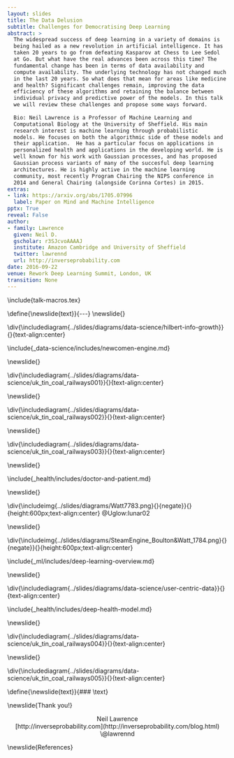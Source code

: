 ```yaml
---
layout: slides
title: The Data Delusion
subtitle: Challenges for Democratising Deep Learning
abstract: >
  The widespread success of deep learning in a variety of domains is
  being hailed as a new revolution in artificial intelligence. It has
  taken 20 years to go from defeating Kasparov at Chess to Lee Sedol
  at Go. But what have the real advances been across this time? The
  fundamental change has been in terms of data availability and
  compute availability. The underlying technology has not changed much
  in the last 20 years. So what does that mean for areas like medicine
  and health? Significant challenges remain, improving the data
  efficiency of these algorithms and retaining the balance between
  individual privacy and predictive power of the models. In this talk
  we will review these challenges and propose some ways forward. 
  
  Bio: Neil Lawrence is a Professor of Machine Learning and
  Computational Biology at the University of Sheffield. His main
  research interest is machine learning through probabilistic
  models. He focuses on both the algorithmic side of these models and
  their application.  He has a particular focus on applications in
  personalized health and applications in the developing world. He is
  well known for his work with Gaussian processes, and has proposed
  Gaussian process variants of many of the succesful deep learning
  architectures. He is highly active in the machine learning
  community, most recently Program Chairing the NIPS conference in
  2014 and General Chairing (alongside Corinna Cortes) in 2015.
extras:
- link: https://arxiv.org/abs/1705.07996
  label: Paper on Mind and Machine Intelligence
pptx: True
reveal: False
author:
- family: Lawrence
  given: Neil D.
  gscholar: r3SJcvoAAAAJ
  institute: Amazon Cambridge and University of Sheffield
  twitter: lawrennd
  url: http://inverseprobability.com
date: 2016-09-22
venue: Rework Deep Learning Summit, London, UK
transition: None
---
```


\include{talk-macros.tex}

\define{\newslide{text}}{---}
\newslide{}

\div{\includediagram{../slides/diagrams/data-science/hilbert-info-growth}}{}{text-align:center}

\include{_data-science/includes/newcomen-engine.md}

\newslide{}

\div{\includediagram{../slides/diagrams/data-science/uk_tin_coal_railways001}}{}{text-align:center}

\newslide{}

\div{\includediagram{../slides/diagrams/data-science/uk_tin_coal_railways002}}{}{text-align:center}

\newslide{}

\div{\includediagram{../slides/diagrams/data-science/uk_tin_coal_railways003}}{}{text-align:center}

\newslide{}

\include{_health/includes/doctor-and-patient.md}

\newslide{}

\div{\includeimg{../slides/diagrams/Watt7783.png}{}{negate}}{}{height:600px;text-align:center}
@Uglow:lunar02


\newslide{}

\div{\includeimg{../slides/diagrams/SteamEngine_Boulton&Watt_1784.png}{}{negate}}{}{height:600px;text-align:center}

\include{_ml/includes/deep-learning-overview.md}

\newslide{}
 
<!--<span class="fragment fade-in">-->
\div{\includediagram{../slides/diagrams/data-science/user-centric-data}}{}{text-align:center}
<!--</span>-->


\include{_health/includes/deep-health-model.md}

\newslide{}

\div{\includediagram{../slides/diagrams/data-science/uk_tin_coal_railways004}}{}{text-align:center}

\newslide{}

\div{\includediagram{../slides/diagrams/data-science/uk_tin_coal_railways005}}{}{text-align:center}

\define{\newslide{text}}{### \text}

\newslide{Thank you!}

<center>Neil Lawrence</center>
<center>[http://inverseprobability.com](http://inverseprobability.com/blog.html)</center>
<center>\@lawrennd</center>

\newslide{References}
